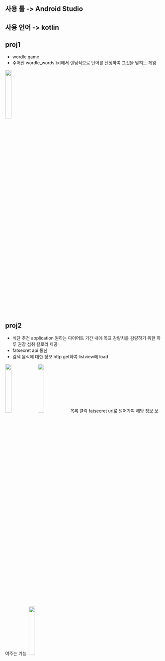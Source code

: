## 사용 툴 -> Android Studio
## 사용 언어 -> kotlin
## proj1
* wordle game
* 주어진 wordle_words.txt에서 랜덤적으로 단어를 선정하여 그것을 맞히는 게임
<img width = "20%" src = "https://user-images.githubusercontent.com/105158603/249042463-907065aa-8aaf-49bd-a7f9-de9583e50750.png"/>


## proj2
* 식단 추천 application
  원하는 다이어트 기간 내에 목표 감량치를 감량하기 위한 하루 권장 섭취 칼로리 제공
* fatsecret api 통신
* 검색 음식에 대한 정보 http get하여 listview에 load
<img width = "20%" src = "https://user-images.githubusercontent.com/105158603/249042672-205ddb83-86bb-4f63-861f-a205c346884c.png"/>
<img width = "20%" src = "https://user-images.githubusercontent.com/105158603/249042767-0baf71f1-8956-4bbf-b989-d2a53c5e6521.png"/>
목록 클릭 fatsecret url로 넘어가여 해당 정보 보여주는 기능.
<img width = "20%" src = "https://user-images.githubusercontent.com/105158603/249042786-d5897191-0a2a-4275-a575-65f24ea5db59.png"/>

